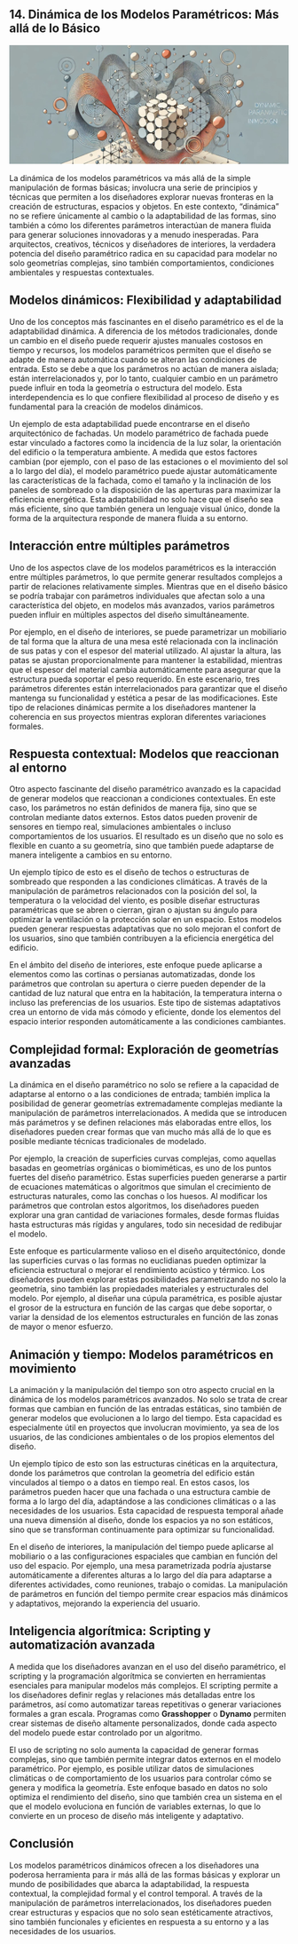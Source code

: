 ## 14. Dinámica de los Modelos Paramétricos: Más allá de lo Básico

![imagen6-clase14](seccion3-imagenes/2024-09-28_08-45-07-60d1f84eb85443a278968f45173396e1.jpg)

La dinámica de los modelos paramétricos va más allá de la simple manipulación de formas básicas; involucra una serie de principios y
técnicas que permiten a los diseñadores explorar nuevas fronteras en la creación de estructuras, espacios y objetos. En este contexto, “dinámica”
no se refiere únicamente al cambio o la adaptabilidad de las formas, sino también a cómo los diferentes parámetros interactúan de manera
fluida para generar soluciones innovadoras y a menudo inesperadas. Para arquitectos, creativos, técnicos y diseñadores de interiores, la
verdadera potencia del diseño paramétrico radica en su capacidad para modelar no solo geometrías complejas, sino también comportamientos,
condiciones ambientales y respuestas contextuales.

## Modelos dinámicos: Flexibilidad y adaptabilidad

Uno de los conceptos más fascinantes en el diseño paramétrico es el de la adaptabilidad dinámica. A diferencia de los métodos tradicionales,
donde un cambio en el diseño puede requerir ajustes manuales costosos en tiempo y recursos, los modelos paramétricos permiten que el diseño se
adapte de manera automática cuando se alteran las condiciones de entrada. Esto se debe a que los parámetros no actúan de manera aislada;
están interrelacionados y, por lo tanto, cualquier cambio en un parámetro puede influir en toda la geometría o estructura del modelo.
Esta interdependencia es lo que confiere flexibilidad al proceso de diseño y es fundamental para la creación de modelos dinámicos.

Un ejemplo de esta adaptabilidad puede encontrarse en el diseño arquitectónico de fachadas. Un modelo paramétrico de fachada puede estar
vinculado a factores como la incidencia de la luz solar, la orientación del edificio o la temperatura ambiente. A medida que estos factores
cambian (por ejemplo, con el paso de las estaciones o el movimiento del sol a lo largo del día), el modelo paramétrico puede ajustar
automáticamente las características de la fachada, como el tamaño y la inclinación de los paneles de sombreado o la disposición de las aperturas
para maximizar la eficiencia energética. Esta adaptabilidad no solo hace que el diseño sea más eficiente, sino que también genera un lenguaje
visual único, donde la forma de la arquitectura responde de manera fluida a su entorno.

## Interacción entre múltiples parámetros

Uno de los aspectos clave de los modelos paramétricos es la interacción entre múltiples parámetros, lo que permite generar resultados complejos a
partir de relaciones relativamente simples. Mientras que en el diseño básico se podría trabajar con parámetros individuales que afectan solo a
una característica del objeto, en modelos más avanzados, varios parámetros pueden influir en múltiples aspectos del diseño simultáneamente.

Por ejemplo, en el diseño de interiores, se puede parametrizar un mobiliario de tal forma que la altura de una mesa esté relacionada con la
inclinación de sus patas y con el espesor del material utilizado. Al ajustar la altura, las patas se ajustan proporcionalmente para mantener
la estabilidad, mientras que el espesor del material cambia automáticamente para asegurar que la estructura pueda soportar el peso
requerido. En este escenario, tres parámetros diferentes están interrelacionados para garantizar que el diseño mantenga su funcionalidad
y estética a pesar de las modificaciones. Este tipo de relaciones dinámicas permite a los diseñadores mantener la coherencia en sus
proyectos mientras exploran diferentes variaciones formales.

## Respuesta contextual: Modelos que reaccionan al entorno

Otro aspecto fascinante del diseño paramétrico avanzado es la capacidad de generar modelos que reaccionan a condiciones contextuales. En este
caso, los parámetros no están definidos de manera fija, sino que se controlan mediante datos externos. Estos datos pueden provenir de
sensores en tiempo real, simulaciones ambientales o incluso comportamientos de los usuarios. El resultado es un diseño que no solo es
flexible en cuanto a su geometría, sino que también puede adaptarse de manera inteligente a cambios en su entorno.

Un ejemplo típico de esto es el diseño de techos o estructuras de sombreado que responden a las condiciones climáticas. A través de la
manipulación de parámetros relacionados con la posición del sol, la temperatura o la velocidad del viento, es posible diseñar estructuras
paramétricas que se abren o cierran, giran o ajustan su ángulo para optimizar la ventilación o la protección solar en un espacio. Estos
modelos pueden generar respuestas adaptativas que no solo mejoran el confort de los usuarios, sino que también contribuyen a la eficiencia
energética del edificio.

En el ámbito del diseño de interiores, este enfoque puede aplicarse a elementos como las cortinas o persianas automatizadas, donde los parámetros que controlan su apertura o cierre pueden depender de la cantidad de luz natural que entra en la habitación, la temperatura interna o incluso las preferencias de los usuarios. Este tipo de sistemas adaptativos crea un entorno de vida más cómodo y eficiente, donde los elementos del espacio interior responden automáticamente a las condiciones cambiantes.

## Complejidad formal: Exploración de geometrías avanzadas

La dinámica en el diseño paramétrico no solo se refiere a la capacidad de adaptarse al entorno o a las condiciones de entrada; también implica
la posibilidad de generar geometrías extremadamente complejas mediante la manipulación de parámetros interrelacionados. A medida que se
introducen más parámetros y se definen relaciones más elaboradas entre ellos, los diseñadores pueden crear formas que van mucho más allá de lo
que es posible mediante técnicas tradicionales de modelado.

Por ejemplo, la creación de superficies curvas complejas, como aquellas basadas en geometrías orgánicas o biomiméticas, es uno de los puntos
fuertes del diseño paramétrico. Estas superficies pueden generarse a partir de ecuaciones matemáticas o algoritmos que simulan el crecimiento
de estructuras naturales, como las conchas o los huesos. Al modificar los parámetros que controlan estos algoritmos, los diseñadores pueden
explorar una gran cantidad de variaciones formales, desde formas fluidas hasta estructuras más rígidas y angulares, todo sin necesidad de
redibujar el modelo.

Este enfoque es particularmente valioso en el diseño arquitectónico, donde las superficies curvas o las formas no euclidianas pueden optimizar
la eficiencia estructural o mejorar el rendimiento acústico y térmico. Los diseñadores pueden explorar estas posibilidades parametrizando no
solo la geometría, sino también las propiedades materiales y estructurales del modelo. Por ejemplo, al diseñar una cúpula paramétrica,
es posible ajustar el grosor de la estructura en función de las cargas que debe soportar, o variar la densidad de los elementos estructurales en
función de las zonas de mayor o menor esfuerzo.

## Animación y tiempo: Modelos paramétricos en movimiento

La animación y la manipulación del tiempo son otro aspecto crucial en la dinámica de los modelos paramétricos avanzados. No solo se trata de crear
formas que cambian en función de las entradas estáticas, sino también de generar modelos que evolucionen a lo largo del tiempo. Esta capacidad es
especialmente útil en proyectos que involucran movimiento, ya sea de los usuarios, de las condiciones ambientales o de los propios elementos del
diseño.

Un ejemplo típico de esto son las estructuras cinéticas en la arquitectura, donde los parámetros que controlan la geometría del
edificio están vinculados al tiempo o a datos en tiempo real. En estos casos, los parámetros pueden hacer que una fachada o una estructura
cambie de forma a lo largo del día, adaptándose a las condiciones climáticas o a las necesidades de los usuarios. Esta capacidad de
respuesta temporal añade una nueva dimensión al diseño, donde los espacios ya no son estáticos, sino que se transforman continuamente para
optimizar su funcionalidad.

En el diseño de interiores, la manipulación del tiempo puede aplicarse al mobiliario o a las configuraciones espaciales que cambian en función
del uso del espacio. Por ejemplo, una mesa parametrizada podría ajustarse automáticamente a diferentes alturas a lo largo del día para
adaptarse a diferentes actividades, como reuniones, trabajo o comidas. La manipulación de parámetros en función del tiempo permite crear
espacios más dinámicos y adaptativos, mejorando la experiencia del usuario.

## Inteligencia algorítmica: Scripting y automatización avanzada

A medida que los diseñadores avanzan en el uso del diseño paramétrico, el scripting y la programación algorítmica se convierten en herramientas
esenciales para manipular modelos más complejos. El scripting permite a los diseñadores definir reglas y relaciones más detalladas entre los
parámetros, así como automatizar tareas repetitivas o generar variaciones formales a gran escala. Programas como **Grasshopper** o
**Dynamo** permiten crear sistemas de diseño altamente personalizados, donde cada aspecto del modelo puede estar controlado por un algoritmo.

El uso de scripting no solo aumenta la capacidad de generar formas complejas, sino que también permite integrar datos externos en el modelo
paramétrico. Por ejemplo, es posible utilizar datos de simulaciones climáticas o de comportamiento de los usuarios para controlar cómo se
genera y modifica la geometría. Este enfoque basado en datos no solo optimiza el rendimiento del diseño, sino que también crea un sistema en
el que el modelo evoluciona en función de variables externas, lo que lo convierte en un proceso de diseño más inteligente y adaptativo.

## Conclusión

Los modelos paramétricos dinámicos ofrecen a los diseñadores una poderosa herramienta para ir más allá de las formas básicas y explorar un
mundo de posibilidades que abarca la adaptabilidad, la respuesta contextual, la complejidad formal y el control temporal. A través de la
manipulación de parámetros interrelacionados, los diseñadores pueden crear estructuras y espacios que no solo sean estéticamente atractivos,
sino también funcionales y eficientes en respuesta a su entorno y a las necesidades de los usuarios.